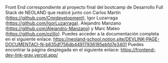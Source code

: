 Front End correspondiente al proyecto final del bootcamp de Desarrollo Full Stack de NEOLAND que realicé junto con Carlos Martín (https://github.com/Cmrdevelopment), Igor Luzarraga (https://github.com/IgorLuzarraga), Alejandro Manzano (https://github.com/Alejandro-Manzano) y Marc Mateo (https://github.com/ozillo). Puedes acceder a la documentación completa en el siguiente enlace: https://neoland-school.notion.site/DEVLINK-PAGE-DOCUMENTACI-N-b635df756db44917936195ebfd7e3401
Puedes encontrar la página desplegada en el siguiente enlace: https://frontend-dev-link-gray.vercel.app/